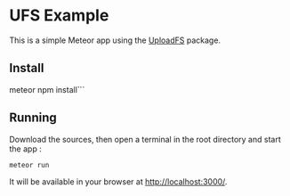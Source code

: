 # UFS Example

This is a simple Meteor app using the [UploadFS](https://github.com/jalik/jalik-ufs) package.

## Install

meteor npm install```

## Running
Download the sources, then open a terminal in the root directory and start the app :

```meteor run```

It will be available in your browser at [http://localhost:3000/](http://localhost:3000/).
